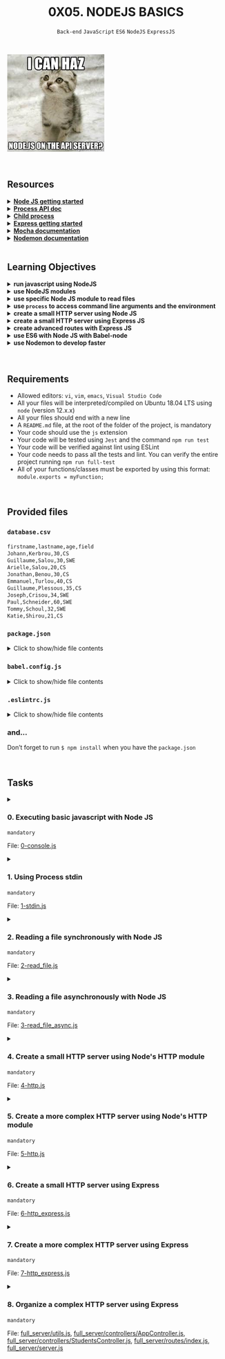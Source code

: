 <h1 align="center"><b>0X05. NODEJS BASICS</b></h1>
<div align="center"><code>Back-end</code> <code>JavaScript</code> <code>ES6</code> <code>NodeJS</code> <code>ExpressJS</code></div>

<br><div align=""><img src="https://github.com/codenvibes/alx-backend-javascript/blob/master/0x05-Node_JS_basic/images/82692897e15d9f03256f.jpeg"></div>

<!-- <br>
<hr>
<h3><a href=>Notes</a></h3>
<hr> -->


<!--==================================================-->
<br>

## Resources
<details>
<summary><b><a href="https://nodejs.org/en/learn/getting-started/introduction-to-nodejs">Node JS getting started</a></b></summary><br>


<br><p align="center">※※※※※※※※※※※※</p><br>
</details>


<details>
<summary><b><a href="https://node.readthedocs.io/en/latest/api/process/">Process API doc</a></b></summary><br>


<br><p align="center">※※※※※※※※※※※※</p><br>
</details>


<details>
<summary><b><a href="https://intranet.alxswe.com/rltoken/IS4y9rRCblX71W_oeXpymw">Child process</a></b></summary><br>


<br><p align="center">※※※※※※※※※※※※</p><br>
</details>


<details>
<summary><b><a href="https://intranet.alxswe.com/rltoken/XsfrhG9NRLuuaTpVZlZv_g">Express getting started</a></b></summary><br>


<br><p align="center">※※※※※※※※※※※※</p><br>
</details>


<details>
<summary><b><a href="https://intranet.alxswe.com/rltoken/EBGDj1FwLrK_y4kgxp8hfg">Mocha documentation</a></b></summary><br>


<br><p align="center">※※※※※※※※※※※※</p><br>
</details>


<details>
<summary><b><a href="https://intranet.alxswe.com/rltoken/vnDSbLsicMDdxcf5YUSXIg">Nodemon documentation</a></b></summary><br>


<br><p align="center">※※※※※※※※※※※※</p><br>
</details>



<!--==================================================-->
<br>

## Learning Objectives
<details>
<summary><b><a href=" "> </a>run javascript using NodeJS</b></summary><br>

**Node.js** is a JavaScript runtime environment

A **runtime environment** provides the necessary infrastructure and resources for executing programs written in a specific programming language

To run JavaScript code using Node.js, you first need to have Node.js installed on your computer. Once you have Node.js installed, follow these steps:

1. **Write Your JavaScript Code**: Create a JavaScript file (e.g., `script.js`) using a text editor of your choice and write your JavaScript code in it.

   ```javascript
   // script.js
   console.log("Hello, world!");
   ```

2. **Open Terminal or Command Prompt**: Open your terminal or command prompt.

3. **Navigate to the Directory**: Use the `cd` command to navigate to the directory where your JavaScript file is located.

   ```
   cd path/to/your/directory
   ```

4. **Run Your JavaScript File with Node.js**: Type the following command to run your JavaScript file with Node.js:

   ```
   node script.js
   ```

   Replace `script.js` with the name of your JavaScript file if it's different.

5. **View Output**: After running the command, you should see the output of your JavaScript code in the terminal:

   ```
   Hello, world!
   ```

That's it! Your JavaScript code has been executed using Node.js, and you can see the output in the terminal. You can write more complex scripts and execute them in the same way.

<br><p align="center">※※※※※※※※※※※※</p><br>
</details>


<details>
<summary><b><a href=" "> </a>use NodeJS modules</b></summary><br>

Using Node.js modules is straightforward and follows the CommonJS module system. Here's a step-by-step guide on how to use Node.js modules:

1. **Create a Module**: Write your module in a separate JavaScript file. Modules in Node.js are just regular JavaScript files. For example, let's create a module named `myModule.js`:

   ```javascript
   // myModule.js
   module.exports = {
       greet: function() {
           console.log("Hello from my module!");
       }
   };
   ```

   In this example, `module.exports` is used to export an object with a `greet` function.

2. **Require the Module**: In your main JavaScript file, require the module using the `require` function. This function takes the path to the module file as its argument.

   ```javascript
   // app.js
   const myModule = require('./myModule');

   myModule.greet(); // Output: Hello from my module!
   ```

   In this example, `require('./myModule')` imports the module defined in `myModule.js`. The `require` function returns the object exported from `myModule.js`.

3. **Use the Exported Functions or Variables**: Once the module is required, you can access the exported functions or variables using the object returned by `require`.

   ```javascript
   myModule.greet(); // Call the exported function from the module
   ```

That's it! You've successfully used a Node.js module. You can create more complex modules by exporting multiple functions or variables, and you can also import modules from npm or built-in Node.js modules using `require`. Remember to provide the correct path to the module file when using `require`, whether it's a relative or absolute path.

<br><p align="center">※※※※※※※※※※※※</p><br>
</details>


<details>
<summary><b><a href=" "> </a>use specific Node JS module to read files</b></summary><br>

To read files in Node.js, you can use the built-in `fs` (file system) module. Here's a step-by-step guide on how to use the `fs` module to read files:

1. **Import the `fs` Module**: In your JavaScript file, import the `fs` module using the `require` function.

   ```javascript
   const fs = require('fs');
   ```

2. **Read a File**: Use the `fs.readFile` function to read the contents of a file. This function takes the path to the file and a callback function as arguments. The callback function will be called with an error (if any) and the data read from the file.

   ```javascript
   fs.readFile('path/to/your/file.txt', 'utf8', (err, data) => {
       if (err) {
           console.error('Error reading file:', err);
           return;
       }
       console.log('File contents:', data);
   });
   ```

   Replace `'path/to/your/file.txt'` with the path to the file you want to read. The second argument `'utf8'` specifies the file encoding (in this case, UTF-8).

3. **Handle the File Contents**: Inside the callback function, you can handle the file contents. In this example, the file contents are logged to the console.

4. **Handle Errors**: Always handle errors returned by the `fs.readFile` function. Check if the `err` parameter is not `null`, and log or handle the error appropriately.

That's it! You've successfully used the `fs` module to read a file in Node.js. You can use similar methods like `fs.readFileSync` for synchronous file reading if needed, but asynchronous methods are generally preferred to avoid blocking the event loop.

<br><p align="center">※※※※※※※※※※※※</p><br>
</details>


<details>
<summary><b><a href=" "> </a>use <code>process</code> to access command line arguments and the environment</b></summary><br>

You can use the `process` object in Node.js to access command-line arguments and the environment variables. Here's how you can do it:

1. **Access Command-Line Arguments**:
   
   Command-line arguments are stored in the `process.argv` array. The first two elements of this array are:

   - `process.argv[0]`: The path to the Node.js executable.
   - `process.argv[1]`: The path to the JavaScript file being executed.

   Additional command-line arguments start from index 2.

   ```javascript
   // Assuming you run: node script.js arg1 arg2 arg3
   console.log('Arguments:', process.argv);
   // Output: ['node', '/path/to/script.js', 'arg1', 'arg2', 'arg3']
   
   // To access individual arguments
   const arg1 = process.argv[2];
   const arg2 = process.argv[3];
   ```

2. **Access Environment Variables**:

   Environment variables can be accessed through the `process.env` object.

   ```javascript
   console.log('Environment variables:', process.env);
   // Output: Object containing all environment variables
   
   // To access a specific environment variable
   const NODE_ENV = process.env.NODE_ENV;
   console.log('NODE_ENV:', NODE_ENV);
   ```

   You can also set environment variables directly in your terminal before running your Node.js script:

   ```bash
   $ NODE_ENV=production node script.js
   ```

   In this example, `NODE_ENV` will be set to `'production'` in the environment accessible to your Node.js script.

That's how you can use the `process` object to access command-line arguments and environment variables in Node.js. It's quite handy for configuring your application dynamically based on external factors.

<br><p align="center">※※※※※※※※※※※※</p><br>
</details>


<details>
<summary><b><a href=" "> </a>create a small HTTP server using Node JS</b></summary><br>

Creating a small HTTP server using Node.js is straightforward. You can use Node.js's built-in `http` module to create an HTTP server. Here's a basic example:

```javascript
const http = require('http');

// Create an HTTP server
const server = http.createServer((req, res) => {
  // Set the response HTTP header with HTTP status and Content type
  res.writeHead(200, {'Content-Type': 'text/plain'});
  
  // Send the response body "Hello, World!"
  res.end('Hello, World!\n');
});

// Define the port number
const port = 3000;

// Start the server and listen on the defined port
server.listen(port, () => {
  console.log(`Server running at http://localhost:${port}/`);
});
```

In this code:

- We import the `http` module.
- We create an HTTP server using the `http.createServer()` method, passing it a callback function that will be called each time a request is made to the server. The callback function takes two arguments: `req` (the request object) and `res` (the response object).
- Inside the callback function, we set the HTTP response header using `res.writeHead()`, specifying the status code `200` for "OK" and the content type as `text/plain`.
- We send the response body using `res.end()`, sending "Hello, World!" to the client.
- We define the port number (`3000` in this example) on which the server will listen for incoming requests.
- We start the server using `server.listen()`, specifying the port number and providing a callback function to be executed once the server starts successfully.

Now, if you run this script using Node.js, you'll have a small HTTP server listening on port `3000` that responds with "Hello, World!" to any incoming requests. You can access it by opening a web browser and navigating to `http://localhost:3000/`.

<br><p align="center">※※※※※※※※※※※※</p><br>
</details>


<details>
<summary><b><a href=" "> </a>create a small HTTP server using Express JS</b></summary><br>


<br><p align="center">※※※※※※※※※※※※</p><br>
</details>


<details>
<summary><b><a href=" "> </a>create advanced routes with Express JS</b></summary><br>


<br><p align="center">※※※※※※※※※※※※</p><br>
</details>


<details>
<summary><b><a href=" "> </a>use ES6 with Node JS with Babel-node</b></summary><br>


<br><p align="center">※※※※※※※※※※※※</p><br>
</details>


<details>
<summary><b><a href=" "> </a>use Nodemon to develop faster</b></summary><br>


<br><p align="center">※※※※※※※※※※※※</p><br>
</details>



<br>

<!--==================================================-->
<br>

## Requirements
- Allowed editors: <code>vi</code>, <code>vim</code>, <code>emacs</code>, <code>Visual Studio Code</code>
- All your files will be interpreted/compiled on Ubuntu 18.04 LTS using <code>node</code> (version 12.x.x)
- All your files should end with a new line
- A <code>README.md</code> file, at the root of the folder of the project, is mandatory
- Your code should use the <code>js</code> extension
- Your code will be tested using <code>Jest</code> and the command <code>npm run test</code>
- Your code will be verified against lint using ESLint
- Your code needs to pass all the tests and lint. You can verify the entire project running <code>npm run full-test</code>
- All of your functions/classes must be exported by using this format: <code>module.exports = myFunction;</code>

<!--==================================================-->
<br>

## Provided files
<h3><code>database.csv</code></h3>

<pre><code>firstname,lastname,age,field
Johann,Kerbrou,30,CS
Guillaume,Salou,30,SWE
Arielle,Salou,20,CS
Jonathan,Benou,30,CS
Emmanuel,Turlou,40,CS
Guillaume,Plessous,35,CS
Joseph,Crisou,34,SWE
Paul,Schneider,60,SWE
Tommy,Schoul,32,SWE
Katie,Shirou,21,CS
</code></pre>

<h3><code>package.json</code></h3>

<details>
<summary>Click to show/hide file contents</summary>
<pre><code>
{
  "name": "node_js_basics",
  "version": "1.0.0",
  "description": "",
  "main": "index.js",
  "scripts": {
    "lint": "./node_modules/.bin/eslint",
    "check-lint": "lint [0-9]*.js",
    "test": "./node_modules/mocha/bin/mocha --require babel-register --exit",
    "dev": "nodemon --exec babel-node --presets babel-preset-env ./server.js ./database.csv"
  },
  "author": "",
  "license": "ISC",
  "dependencies": {
    "chai-http": "^4.3.0",
    "express": "^4.17.1"
  },
  "devDependencies": {
    "babel-cli": "^6.26.0",
    "babel-preset-env": "^1.7.0",
    "nodemon": "^2.0.2",
    "eslint": "^6.4.0",
    "eslint-config-airbnb-base": "^14.0.0",
    "eslint-plugin-import": "^2.18.2",
    "eslint-plugin-jest": "^22.17.0",
    "chai": "^4.2.0",
    "mocha": "^6.2.2",
    "request": "^2.88.0",
    "sinon": "^7.5.0"
  }
}
</code>
</pre>
</details>

<h3><code>babel.config.js</code></h3>

<details>
<summary>Click to show/hide file contents</summary>
<pre><code>
module.exports = {
  presets: [
    [
      '@babel/preset-env',
      {
        targets: {
          node: 'current',
        },
      },
    ],
  ],
};
</code>
</pre>
</details>

<h3><code>.eslintrc.js</code></h3>

<details>
<summary>Click to show/hide file contents</summary>
<pre><code>
module.exports = {
  env: {
    browser: false,
    es6: true,
    jest: true,
  },
  extends: [
    'airbnb-base',
    'plugin:jest/all',
  ],
  globals: {
    Atomics: 'readonly',
    SharedArrayBuffer: 'readonly',
  },
  parserOptions: {
    ecmaVersion: 2018,
    sourceType: 'module',
  },
  plugins: ['jest'],
  rules: {
    'max-classes-per-file': 'off',
    'no-underscore-dangle': 'off',
    'no-console': 'off',
    'no-shadow': 'off',
    'no-restricted-syntax': [
      'error',
      'LabeledStatement',
      'WithStatement',
    ],
  },
  overrides:[
    {
      files: ['*.js'],
      excludedFiles: 'babel.config.js',
    }
  ]
};
</code>
</pre>
</details>

<h3>and…</h3>

Don’t forget to run <code>$ npm install</code> when you have the <code>package.json</code>


<!--==================================================-->
<br>

## Tasks
<details>
<summary>

### 0. Executing basic javascript with Node JS
`mandatory`

File: [0-console.js]()
</summary>

<p>In the file <code>0-console.js</code>, create a function named <code>displayMessage</code> that prints in <code>STDOUT</code> the string argument.</p>

<pre><code>bob@dylan:~$ cat 0-main.js
const displayMessage = require('./0-console');

displayMessage("Hello NodeJS!");

bob@dylan:~$ node 0-main.js
Hello NodeJS!
bob@dylan:~$
</code></pre>


</details>

<details>
<summary>

### 1. Using Process stdin
`mandatory`

File: [1-stdin.js]()
</summary>

<p>Create a program named <code>1-stdin.js</code> that will be executed through command line:</p>

<ul>
<li>It should display the message <code>Welcome to Holberton School, what is your name?</code> (followed by a new line)</li>
<li>The user should be able to input their name on a new line</li>
<li>The program should display <code>Your name is: INPUT</code></li>
<li>When the user ends the program, it should display <code>This important software is now closing</code> (followed by a new line)</li>
</ul>

<p><strong>Requirements:</strong></p>

<ul>
<li>Your code will be tested through a child process, make sure you have everything you need for that</li>
</ul>

<pre><code>bob@dylan:~$ node 1-stdin.js 
Welcome to Holberton School, what is your name?
Bob
Your name is: Bob
bob@dylan:~$ 
bob@dylan:~$ echo "John" | node 1-stdin.js 
Welcome to Holberton School, what is your name?
Your name is: John
This important software is now closing
bob@dylan:~$ 
</code></pre>


</details>

<details>
<summary>

### 2. Reading a file synchronously with Node JS
`mandatory`

File: [2-read_file.js]()
</summary>

<p>Using the database <code>database.csv</code> (provided in project description), create a function <code>countStudents</code> in the file <code>2-read_file.js</code></p>

<ul>
<li>Create a function named <code>countStudents</code>. It should accept a path in argument</li>
<li>The script should attempt to read the database file synchronously</li>
<li>If the database is not available, it should throw an error with the text <code>Cannot load the database</code></li>
<li>If the database is available, it should log the following message to the console <code>Number of students: NUMBER_OF_STUDENTS</code></li>
<li>It should log the number of students in each field, and the list with the following format: <code>Number of students in FIELD: 6. List: LIST_OF_FIRSTNAMES</code></li>
<li>CSV file can contain empty lines (at the end) - and they are not a valid student!</li>
</ul>

<pre><code>bob@dylan:~$ cat 2-main_0.js
const countStudents = require('./2-read_file');

countStudents("nope.csv");

bob@dylan:~$ node 2-main_0.js
2-read_file.js:9
    throw new Error('Cannot load the database');
    ^

Error: Cannot load the database
...
bob@dylan:~$
bob@dylan:~$ cat 2-main_1.js
const countStudents = require('./2-read_file');

countStudents("database.csv");

bob@dylan:~$ node 2-main_1.js
Number of students: 10
Number of students in CS: 6. List: Johann, Arielle, Jonathan, Emmanuel, Guillaume, Katie
Number of students in SWE: 4. List: Guillaume, Joseph, Paul, Tommy
bob@dylan:~$ 
</code></pre>


</details>

<details>
<summary>

### 3. Reading a file asynchronously with Node JS
`mandatory`

File: [ 3-read_file_async.js]()
</summary>

<p>Using the database <code>database.csv</code> (provided in project description), create a function <code>countStudents</code> in the file <code>3-read_file_async.js</code></p>

<ul>
<li>Create a function named <code>countStudents</code>. It should accept a path in argument (same as in <code>2-read_file.js</code>)</li>
<li>The script should attempt to read the database file asynchronously</li>
<li>The function should return a Promise</li>
<li>If the database is not available, it should throw an error with the text <code>Cannot load the database</code></li>
<li>If the database is available, it should log the following message to the console <code>Number of students: NUMBER_OF_STUDENTS</code></li>
<li>It should log the number of students in each field, and the list with the following format: <code>Number of students in FIELD: 6. List: LIST_OF_FIRSTNAMES</code></li>
<li>CSV file can contain empty lines (at the end) - and they are not a valid student!</li>
</ul>

<pre><code>bob@dylan:~$ cat 3-main_0.js
const countStudents = require('./3-read_file_async');

countStudents("nope.csv")
    .then(() =&gt; {
        console.log("Done!");
    })
        .catch((error) =&gt; {
        console.log(error);
    });

bob@dylan:~$ node 3-main_0.js
Error: Cannot load the database
...
bob@dylan:~$
bob@dylan:~$ cat 3-main_1.js
const countStudents = require('./3-read_file_async');

countStudents("database.csv")
    .then(() =&gt; {
        console.log("Done!");
    })
        .catch((error) =&gt; {
        console.log(error);
    });
console.log("After!");

bob@dylan:~$ node 3-main_1.js
After!
Number of students: 10
Number of students in CS: 6. List: Johann, Arielle, Jonathan, Emmanuel, Guillaume, Katie
Number of students in SWE: 4. List: Guillaume, Joseph, Paul, Tommy
Done!
bob@dylan:~$ 
</code></pre>

<p><strong>Tips:</strong></p>

<ul>
<li>Using asynchronous callbacks is the preferred way to write code in Node to avoid blocking threads</li>
</ul>


</details>

<details>
<summary>

### 4. Create a small HTTP server using Node's HTTP module
`mandatory`

File: [4-http.js]()
</summary>

<p>In a file named <code>4-http.js</code>, create a small HTTP server using the <code>http</code> module:</p>

<ul>
<li>It should be assigned to the variable <code>app</code> and this one must be exported </li>
<li>HTTP server should listen on port 1245</li>
<li>Displays <code>Hello Holberton School!</code> in the page body for any endpoint as plain text</li>
</ul>

<p>In terminal 1:</p>

<pre><code>bob@dylan:~$ node 4-http.js
...
</code></pre>

<p>In terminal 2:</p>

<pre><code>bob@dylan:~$ curl localhost:1245 &amp;&amp; echo ""
Hello Holberton School!
bob@dylan:~$ 
bob@dylan:~$ curl localhost:1245/any_endpoint &amp;&amp; echo ""
Hello Holberton School!
bob@dylan:~$ 
</code></pre>


</details>

<details>
<summary>

### 5. Create a more complex HTTP server using Node's HTTP module
`mandatory`

File: [5-http.js]()
</summary>

<p>In a file named <code>5-http.js</code>, create a small HTTP server using the <code>http</code> module:</p>

<ul>
<li>It should be assigned to the variable app and this one must be exported</li>
<li>HTTP server should listen on port 1245</li>
<li>It should return plain text</li>
<li>When the URL path is <code>/</code>, it should display <code>Hello Holberton School!</code> in the page body</li>
<li>When the URL path is <code>/students</code>, it should display <code>This is the list of our students</code> followed by the same content as the file <code>3-read_file_async.js</code> (with and without the database) - the name of the database must be passed as argument of the file</li>
<li>CSV file can contain empty lines (at the end) - and they are not a valid student!</li>
</ul>

<p>Terminal 1:</p>

<pre><code>bob@dylan:~$ node 5-http.js database.csv
...
</code></pre>

<p>In terminal 2:</p>

<pre><code>bob@dylan:~$ curl localhost:1245 &amp;&amp; echo ""
Hello Holberton School!
bob@dylan:~$ 
bob@dylan:~$ curl localhost:1245/students &amp;&amp; echo ""
This is the list of our students
Number of students: 10
Number of students in CS: 6. List: Johann, Arielle, Jonathan, Emmanuel, Guillaume, Katie
Number of students in SWE: 4. List: Guillaume, Joseph, Paul, Tommy
bob@dylan:~$ 
</code></pre>


</details>

<details>
<summary>

### 6. Create a small HTTP server using Express
`mandatory`

File: [6-http_express.js]()
</summary>

<p>Install Express and in a file named <code>6-http_express.js</code>, create a small HTTP server using Express module:</p>

<ul>
<li>It should be assigned to the variable <code>app</code> and this one must be exported </li>
<li>HTTP server should listen on port 1245</li>
<li>Displays <code>Hello Holberton School!</code> in the page body for the endpoint <code>/</code></li>
</ul>

<p>In terminal 1:</p>

<pre><code>bob@dylan:~$ node 6-http_express.js
...
</code></pre>

<p>In terminal 2:</p>

<pre><code>bob@dylan:~$ curl localhost:1245 &amp;&amp; echo ""
Hello Holberton School!
bob@dylan:~$ 
bob@dylan:~$ curl localhost:1245/any_endpoint &amp;&amp; echo ""
&lt;!DOCTYPE html&gt;
&lt;html lang="en"&gt;
&lt;head&gt;
&lt;meta charset="utf-8"&gt;
&lt;title&gt;Error&lt;/title&gt;
&lt;/head&gt;
&lt;body&gt;
&lt;pre&gt;Cannot GET /lskdlskd&lt;/pre&gt;
&lt;/body&gt;
&lt;/html&gt; 
bob@dylan:~$ 
</code></pre>


</details>

<details>
<summary>

### 7. Create a more complex HTTP server using Express
`mandatory`

File: [7-http_express.js]()
</summary>

<p>In a file named <code>7-http_express.js</code>, recreate the small HTTP server using <code>Express</code>:</p>

<ul>
<li>It should be assigned to the variable app and this one must be exported</li>
<li>HTTP server should listen on port 1245</li>
<li>It should return plain text</li>
<li>When the URL path is <code>/</code>, it should display <code>Hello Holberton School!</code> in the page body</li>
<li>When the URL path is <code>/students</code>, it should display <code>This is the list of our students</code> followed by the same content as the file <code>3-read_file_async.js</code> (with and without the database) - the name of the database must be passed as argument of the file</li>
<li>CSV file can contain empty lines (at the end) - and they are not a valid student!</li>
</ul>

<p>Terminal 1:</p>

<pre><code>bob@dylan:~$ node 7-http_express.js database.csv
...
</code></pre>

<p>In terminal 2:</p>

<pre><code>bob@dylan:~$ curl localhost:1245 &amp;&amp; echo ""
Hello Holberton School!
bob@dylan:~$ 
bob@dylan:~$ curl localhost:1245/students &amp;&amp; echo ""
This is the list of our students
Number of students: 10
Number of students in CS: 6. List: Johann, Arielle, Jonathan, Emmanuel, Guillaume, Katie
Number of students in SWE: 4. List: Guillaume, Joseph, Paul, Tommy
bob@dylan:~$ 
</code></pre>


</details>

<details>
<summary>

### 8. Organize a complex HTTP server using Express
`mandatory`

File: [full_server/utils.js](), [full_server/controllers/AppController.js](), [full_server/controllers/StudentsController.js](), [full_server/routes/index.js](), [full_server/server.js]()
</summary>

<p>Obviously writing every part of a server within a single file is not sustainable. Let’s create a full server in a directory named <code>full_server</code>.</p>

<p>Since you have used ES6 and Babel in the past projects, let’s use <code>babel-node</code> to allow to use ES6 functions like <code>import</code> or <code>export</code>.</p>

### 8.1 Organize the structure of the server
<ul>
<li>Create 2 directories within:

<ul>
<li><code>controllers</code></li>
<li><code>routes</code></li>
</ul></li>
<li>Create a file <code>full_server/utils.js</code>, in the file create a function named <code>readDatabase</code> that accepts a file path as argument:

<ul>
<li>It should read the database asynchronously</li>
<li>It should return a promise</li>
<li>When the file is not accessible, it should reject the promise with the error</li>
<li>When the file can be read, it should return an object of arrays of the firstname of students per fields</li>
</ul></li>
</ul>

### 8.2 Write the App controller
<p>Inside the file <code>full_server/controllers/AppController.js</code>:</p>

<ul>
<li>Create a class named <code>AppController</code>. Add a static method named <code>getHomepage</code></li>
<li>The method accepts <code>request</code> and <code>response</code> as argument. It returns a 200 status and the message <code>Hello Holberton School!</code></li>
</ul>

### 8.3 Write the Students controller
<p>Inside the file <code>full_server/controllers/StudentsController.js</code>, create a class named <code>StudentsController</code>. Add two static methods:</p>

<p>The first one is <code>getAllStudents</code>:</p>

<ul>
<li>The method accepts <code>request</code> and <code>response</code> as argument</li>
<li>It should return a status 200</li>
<li>It calls the function <code>readDatabase</code> from the <code>utils</code> file, and display in the page:

<ul>
<li>First line: <code>This is the list of our students</code></li>
<li>And for each field (order by alphabetic order case insensitive), a line that displays the number of students in the field, and the list of first names (ordered by appearance in the database file) with the following format: <code>Number of students in FIELD: 6. List: LIST_OF_FIRSTNAMES</code></li>
</ul></li>
<li>If the database is not available, it should return a status 500 and the error message <code>Cannot load the database</code></li>
</ul>

<p>The second one is <code>getAllStudentsByMajor</code>:</p>

<ul>
<li>The method accepts <code>request</code> and <code>response</code> as argument</li>
<li>It should return a status 200</li>
<li>It uses a parameter that the user can pass to the browser <code>major</code>. The <code>major</code> can only be <code>CS</code> or <code>SWE</code>. If the user is passing another parameter, the server should return a 500 and the error <code>Major parameter must be CS or SWE</code></li>
<li>It calls the function <code>readDatabase</code> from the <code>utils</code> file, and display in the page the list of first names  for the students (ordered by appearance in the database file) in the specified field <code>List: LIST_OF_FIRSTNAMES_IN_THE_FIELD</code></li>
<li>If the database is not available, it should return a status 500 and the error message <code>Cannot load the database</code></li>
</ul>

### 8.4 Write the routes
<p>Inside the file <code>full_server/routes/index.js</code>:</p>

<ul>
<li>Link the route <code>/</code> to the <code>AppController</code></li>
<li>Link the route <code>/students</code>  and <code>/students/:major</code>to the <code>StudentsController</code></li>
</ul>

### 8.5 Write the server reusing everything you created
<p>Inside the file named <code>full_server/server.js</code>, create a small Express server:</p>

<ul>
<li>It should use the routes defined in <code>full_server/routes/index.js</code></li>
<li>It should use the port <code>1245</code></li>
</ul>

### 8.6 Update `package.json` (if you are running it from outside the folder `full_server`)
<p>If you are starting node from outside of the folder <code>full_server</code>, you will have to update the command <code>dev</code> by: <code>nodemon --exec babel-node --presets babel-preset-env ./full_server/server.js ./database.csv</code></p>

<p><strong>Warning:</strong></p>

<ul>
<li>Don’t forget to export your express app at the end of <code>server.js</code> (<code>export default app;</code>)</li>
<li>The database filename is passed as argument of the <code>server.js</code> BUT, for testing purpose, you should retrieve this filename at the execution (when <code>getAllStudents</code> or <code>getAllStudentsByMajor</code>  are called for example)</li>
</ul>

<p>In terminal 1:</p>

<pre><code>bob@dylan:~$ npm run dev
...
</code></pre>

<p>In terminal 2:</p>

<pre><code>bob@dylan:~$ curl localhost:1245 &amp;&amp; echo ""
Hello Holberton School!
bob@dylan:~$ 
bob@dylan:~$ curl localhost:1245/students &amp;&amp; echo ""
This is the list of our students
Number of students in CS: 6. List: Johann, Arielle, Jonathan, Emmanuel, Guillaume, Katie
Number of students in SWE: 4. List: Guillaume, Joseph, Paul, Tommy
bob@dylan:~$ 
bob@dylan:~$ curl localhost:1245/students/SWE &amp;&amp; echo ""
List: Guillaume, Joseph, Paul, Tommy
bob@dylan:~$ 
bob@dylan:~$ curl localhost:1245/students/French -vvv &amp;&amp; echo ""
*   Trying 127.0.0.1...
* TCP_NODELAY set
* Connected to localhost (127.0.0.1) port 1245 (#0)
&gt; GET /students/SWES HTTP/1.1
&gt; Host: localhost:1245
&gt; User-Agent: curl/7.58.0
&gt; Accept: */*
&gt;
&lt; HTTP/1.1 500 Internal Server Error
&lt; X-Powered-By: Express
&lt; Date: Mon, 06 Jul 2020 03:29:00 GMT
&lt; Connection: keep-alive
&lt; Content-Length: 33
&lt;
* Connection #0 to host localhost left intact
Major parameter must be CS or SWE
bob@dylan:~$ 
</code></pre>

<p>If you want to add test to validate your integration, you will need to add this file: <code>.babelrc</code>
</p>

<p></p>


</details>

